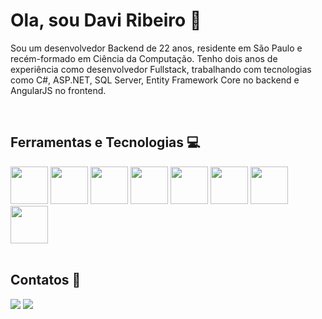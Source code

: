 
# Ola, sou Davi Ribeiro 👋

Sou um desenvolvedor Backend de 22 anos, residente em São Paulo e recém-formado em Ciência da Computação. Tenho dois anos de experiência como desenvolvedor Fullstack, trabalhando com tecnologias como C#, ASP.NET, SQL Server, Entity Framework Core no backend e AngularJS no frontend.

<br>

##  Ferramentas e Tecnologias 💻
<div style="display: inline_block">
  <img loading="lazy" src="https://cdn.jsdelivr.net/gh/devicons/devicon@latest/icons/csharp/csharp-original.svg" width="60" height="60"/>
  <img loading="lazy" src="https://cdn.jsdelivr.net/gh/devicons/devicon@latest/icons/nodejs/nodejs-original-wordmark.svg" width="60" height="60"/>
  <img loading="lazy" src="https://cdn.jsdelivr.net/gh/devicons/devicon@latest/icons/javascript/javascript-original.svg" width="60" height="60"/>
  <img loading="lazy" src="https://cdn.jsdelivr.net/gh/devicons/devicon@latest/icons/angular/angular-original.svg" width="60" height="60"/>
  <img loading="lazy" src="https://cdn.jsdelivr.net/gh/devicons/devicon@latest/icons/microsoftsqlserver/microsoftsqlserver-original-wordmark.svg" width="60" height="60"/>  
  <img loading="lazy" src="https://cdn.jsdelivr.net/gh/devicons/devicon@latest/icons/mysql/mysql-original-wordmark.svg" width="60" height="60"/>
  <img loading="lazy" src="https://cdn.jsdelivr.net/gh/devicons/devicon@latest/icons/postgresql/postgresql-original.svg" width="60" height="60"/>
  <img loading="lazy" src="https://cdn.jsdelivr.net/gh/devicons/devicon@latest/icons/git/git-original.svg" width="60" height="60"/>  
</div>

<br>

## Contatos 📨
<div>
  <a href = "mailto:oribeirodavi04@gmail.com"><img loading="lazy" src="https://img.shields.io/badge/Gmail-D14836?style=for-the-badge&logo=gmail&logoColor=white" target="_blank"></a>
  <a href="https://www.linkedin.com/in/davi-ribeiro-barbosa/" target="_blank"><img loading="lazy" src="https://img.shields.io/badge/-LinkedIn-%230077B5?style=for-the-badge&logo=linkedin&logoColor=white" target="_blank"></a>   
</div>


  
<!--
**ribeirodavi04/ribeirodavi04** is a ✨ _special_ ✨ repository because its `README.md` (this file) appears on your GitHub profile.

Here are some ideas to get you started:

- 🔭 I’m currently working on ...
- 🌱 I’m currently learning ...
- 👯 I’m looking to collaborate on ...
- 🤔 I’m looking for help with ...
- 💬 Ask me about ...
- 📫 How to reach me: ...
- 😄 Pronouns: ...
- ⚡ Fun fact: ...
-->
